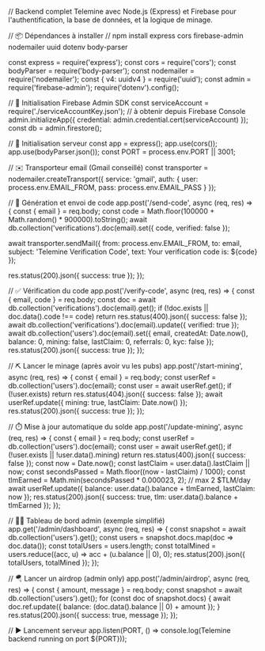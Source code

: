 // Backend complet Telemine avec Node.js (Express) et Firebase pour l'authentification, la base de données, et la logique de minage.

// 📦 Dépendances à installer // npm install express cors firebase-admin nodemailer uuid dotenv body-parser

const express = require('express'); const cors = require('cors'); const bodyParser = require('body-parser'); const nodemailer = require('nodemailer'); const { v4: uuidv4 } = require('uuid'); const admin = require('firebase-admin'); require('dotenv').config();

// 🔐 Initialisation Firebase Admin SDK const serviceAccount = require('./serviceAccountKey.json'); // à obtenir depuis Firebase Console admin.initializeApp({ credential: admin.credential.cert(serviceAccount) }); const db = admin.firestore();

// 🚀 Initialisation serveur const app = express(); app.use(cors()); app.use(bodyParser.json()); const PORT = process.env.PORT || 3001;

// ✉️ Transporteur email (Gmail conseillé) const transporter = nodemailer.createTransport({ service: 'gmail', auth: { user: process.env.EMAIL_FROM, pass: process.env.EMAIL_PASS } });

// 📩 Génération et envoi de code app.post('/send-code', async (req, res) => { const { email } = req.body; const code = Math.floor(100000 + Math.random() * 900000).toString(); await db.collection('verifications').doc(email).set({ code, verified: false });

await transporter.sendMail({ from: process.env.EMAIL_FROM, to: email, subject: 'Telemine Verification Code', text: Your verification code is: ${code} });

res.status(200).json({ success: true }); });

// ✅ Vérification du code app.post('/verify-code', async (req, res) => { const { email, code } = req.body; const doc = await db.collection('verifications').doc(email).get(); if (!doc.exists || doc.data().code !== code) return res.status(400).json({ success: false }); await db.collection('verifications').doc(email).update({ verified: true }); await db.collection('users').doc(email).set({ email, createdAt: Date.now(), balance: 0, mining: false, lastClaim: 0, referrals: 0, kyc: false }); res.status(200).json({ success: true }); });

// ⛏️ Lancer le minage (après avoir vu les pubs) app.post('/start-mining', async (req, res) => { const { email } = req.body; const userRef = db.collection('users').doc(email); const user = await userRef.get(); if (!user.exists) return res.status(404).json({ success: false }); await userRef.update({ mining: true, lastClaim: Date.now() }); res.status(200).json({ success: true }); });

// ⏱️ Mise à jour automatique du solde app.post('/update-mining', async (req, res) => { const { email } = req.body; const userRef = db.collection('users').doc(email); const user = await userRef.get(); if (!user.exists || !user.data().mining) return res.status(400).json({ success: false }); const now = Date.now(); const lastClaim = user.data().lastClaim || now; const secondsPassed = Math.floor((now - lastClaim) / 1000); const tlmEarned = Math.min(secondsPassed * 0.000023, 2); // max 2 $TLM/day await userRef.update({ balance: user.data().balance + tlmEarned, lastClaim: now }); res.status(200).json({ success: true, tlm: user.data().balance + tlmEarned }); });

// 👨‍💼 Tableau de bord admin (exemple simplifié) app.get('/admin/dashboard', async (req, res) => { const snapshot = await db.collection('users').get(); const users = snapshot.docs.map(doc => doc.data()); const totalUsers = users.length; const totalMined = users.reduce((acc, u) => acc + (u.balance || 0), 0); res.status(200).json({ totalUsers, totalMined }); });

// 🪂 Lancer un airdrop (admin only) app.post('/admin/airdrop', async (req, res) => { const { amount, message } = req.body; const snapshot = await db.collection('users').get(); for (const doc of snapshot.docs) { await doc.ref.update({ balance: (doc.data().balance || 0) + amount }); } res.status(200).json({ success: true, message }); });

// ▶️ Lancement serveur app.listen(PORT, () => console.log(Telemine backend running on port ${PORT}));

